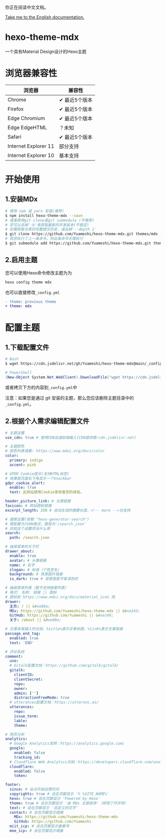 你正在阅读中文文档。

[Take me to the English documentation.](./README.md)

# hexo-theme-mdx
一个具有Material Design设计的Hexo主题

# 浏览器兼容性
| 浏览器                  | 兼容性      |
|----------------------|----------|
| Chrome               | ✔ 最近5个版本 |
| Firefox              | ✔ 最近5个版本 |
| Edge Chromium        | ✔ 最近5个版本 |
| Edge EdgeHTML        | ？未知      |
| Safari               | ✔ 最近5个版本 |
| Internet Explorer 11 | 部分支持     |
| Internet Explorer 10 | 基本支持     |
# 开始使用
## 1.安装MDx
```bash
# 使用 npm 或 yarn 安装(推荐)
$ npm install hexo-theme-mdx --save
# 或者使用git clone或git submodule (不推荐)
# 您可以去掉'-b'来获取最新的开发版本(不稳定)
# 如需获取仓库的完整提交历史，请去掉'--depth 1'
$ git clone https://github.com/Yuameshi/hexo-theme-mdx.git themes/mdx -b <版本号> --depth 1
# 若您执行了上一条命令，则此条命令无需执行
$ git submodule add https://github.com/Yuameshi/hexo-theme-mdx.git themes/mdx
```
## 2.启用主题
您可以使用Hexo命令修改主题为为
```bash
hexo config theme mdx
```
也可以直接修改`_config.yml`
```diff yaml
- theme: previous theme
+ theme: mdx
```

# 配置主题

## 1.下载配置文件

```bash
# Bash
$ wget https://cdn.jsdelivr.net/gh/Yuameshi/hexo-theme-mdx@main/_config.yml -O _config.mdx.yml
```
```powershell
# PowerShell
(New-Object System.Net.WebClient).DownloadFile("wget https://cdn.jsdelivr.net/gh/Yuameshi/hexo-theme-mdx@main/_config.yml", "_config.mdx.yml")
```
或者拷贝下方的内容到`_config.yml`中

注意：如果您是通过 git 安装的主题，那么您应该删除主题目录中的 `_config.yml`。

## 2.根据个人需求编辑配置文件
```yaml
# 主题设置
use_cdn: true # 使用CDN加速前端载入(CDN提供商:cdn.jsdelivr.net)

# 主题颜色
# 颜色列表请看: https://www.mdui.org/docs/color
color:
  primary: indigo
  accent: pink

# GPDR Cookie提示(支持HTML标签)
# 效果是页面右下角显示一个Snackbar
gdpr_cookie_alert:
  enable: true
  text: 此网站使用Cookie来改善您的体验。

header_picture_link: # 头图链接
favicon: # 网站图标链接
excerpt_length: 250 # 自动生成的摘要长度，<!-- more -->也支持

# 搜索设置(依赖 "hexo-generator-search")
# 需配置为JSON格式，路径为'/search.json'
# 目前这个设置项没什么用
search:
  path: /search.json

# 抽屉菜单的关于栏
drawer_about:
  enable: true
  avatar: # 头像链接
  name: # 名字
  slogan: # 标语（个性签名）
  background: # 背景图片链接
  is_dark: true # 背景图是不是深色的

# 抽屉菜单列表（暂不支持嵌套列表）
# 格式: 名称: 链接 || 图标
# 图标到 https://www.mdui.org/docs/material_icon 找
drawer:
  主页: / || &#xe88a;
  MDx: https://github.com/Yuameshi/hexo-theme-mdx || &#xe243;
  GitHub: https://github.com/Yuameshi || &#xe149;
  关于: /about || &#xe88e;

# 文章末尾插入的文段，%title%表示文章标题，%link%表示文章链接
passage_end_tag:
  enabled: true
  text: 'END'

# 评论系统
comment:
  use: 
  # Gitalk配置文档：https://github.com/gitalk/gitalk/
  gitalk:
    clientID: 
    clientSecret: 
    repo: 
    owner: 
    admin: ['']
    distractionFreeMode: true
  # utterances配置文档：https://utteranc.es/
  utterances:
    repo: 
    issue_term: 
    lable: 
    theme: 

# 网页分析
analytics:
  # Google Analytics官网：https://analytics.google.com/
  google:
    enabled: false
    tracking_id: 
  # Cloudflare Web Analytics文档：https://developers.cloudflare.com/analytics/web-analytics
  cloudflare:
    enabled: false
    token: 

footer:
  since: # 站点开始运营时间
  copyrights: true # 会在页脚显示 '© %SITE_NAME%'
  hexo: true # 会在页脚显示 'Powered by Hexo'
  theme: true # 会在页脚显示 '由 MDx 主题装饰'（球球了开开吧）
  text: # 会在页脚显示 '自定义的文字'
  contact: # 会在页脚显示链接
    MDx: https://github.com/Yuameshi/hexo-theme-mdx
    GitHub: https://github.com/Yuameshi
  miit_icp: # 会在页脚显示备案号
  moe_icp: # 会在页脚显示萌备
```